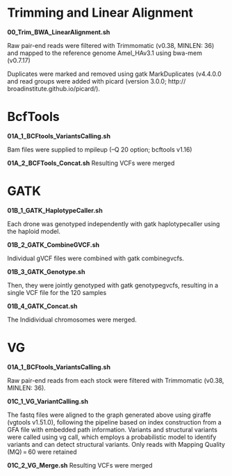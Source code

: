 # Trimming and Linear Alignment

**00_Trim_BWA_LinearAlignment.sh**

Raw pair-end reads were filtered with Trimmomatic (v0.38, MINLEN: 36) and mapped to the reference genome Amel_HAv3.1 using bwa-mem (v0.7.17) 

Duplicates were marked and removed using gatk MarkDuplicates (v4.4.0.0 and read groups were added with picard (version 3.0.0; http:// broadinstitute.github.io/picard/). 

# BcfTools

**01A_1_BCFtools_VariantsCalling.sh**

Bam files were supplied to mpileup (–Q 20 option; bcftools v1.16)

**01A_2_BCFTools_Concat.sh**
Resulting VCFs were merged

# GATK

**01B_1_GATK_HaplotypeCaller.sh**

Each drone was genotyped independently with gatk haplotypecaller using the haploid model. 

**01B_2_GATK_CombineGVCF.sh**

Individual gVCF files were combined with gatk combinegvcfs. 

**01B_3_GATK_Genotype.sh**

Then, they were jointly genotyped with gatk genotypegvcfs, resulting in a single VCF file for the 120 samples

**01B_4_GATK_Concat.sh**

The Indidividual chromosomes were merged.

# VG
**01A_1_BCFtools_VariantsCalling.sh**

Raw pair-end reads from each stock were filtered with Trimmomatic (v0.38, MINLEN: 36). 

**01C_1_VG_VariantCalling.sh**

The fastq files were aligned to the graph generated above using giraffe (vgtools v1.51.0), following the pipeline based on index construction from a GFA file with embedded path information. Variants and structural variants were called using vg call, which employs a probabilistic model to identify variants and can detect structural variants. Only reads with Mapping Quality (MQ) = 60 were retained

**01C_2_VG_Merge.sh**
Resulting VCFs were merged


